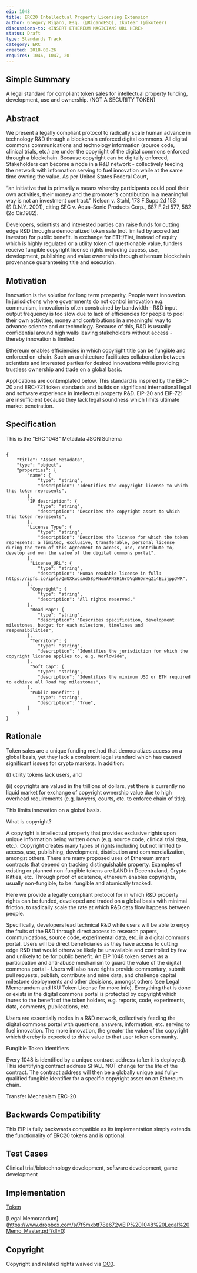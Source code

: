 ```yaml
---
eip: 1048
title: ERC20 Intellectual Property Licensing Extension
author: Gregory Rigano, Esq. (@RiganoESQ), Ikuteer (@ikuteer)
discussions-to: <INSERT ETHEREUM MAGICIANS URL HERE>
status: Draft
type: Standards Track
category: ERC
created: 2018-08-26
requires: 1046, 1047, 20
---
```


## Simple Summary
A legal standard for compliant token sales for intellectual property funding, development, use and ownership. 
(NOT A SECURITY TOKEN)

## Abstract
We present a legally compliant protocol to radically scale human advance in technology R&D through a blockchain enforced digital commons.  All digital commons communications and technology information (source code, clinical trials, etc.) are under the copyright of the digital commons enforced through a blockchain.  Because copyright can be digitally enforced, Stakeholders can become a node in a R&D network - collectively feeding the network with information serving to fuel innovation while at the same time owning the value. 
As per United States Federal Court, 
 
“an initiative that is primarily a means whereby participants could pool their own activities, their money and the promoter’s contribution in a meaningful way is not an investment contract.”  Nelson v. Stahl, 173 F.Supp.2d 153 (S.D.N.Y. 2001), citing
SEC v. Aqua–Sonic Products Corp., 687 F.2d 577, 582 (2d Cir.1982).


Developers, scientists and interested parties can raise funds for cutting edge R&D through a democratized token sale (not limited by accredited investor) for public benefit.   In exchange for ETH/Fiat, instead of equity which is highly regulated or a utility token of questionable value, funders receive fungible copyright license rights including access, use, development, publishing and value ownership through ethereum blockchain provenance guaranteeing title and execution.


## Motivation
Innovation is the solution for long term prosperity.  People want innovation.   In jurisdictions where governments do not control innovation e.g. communism, innovation is often constrained by bandwidth - R&D input output frequency is too slow due to lack of efficiencies for people to pool their own activities, money and contributions in a meaningful way to advance science and or technology.  Because of this, R&D is usually confidential around high walls leaving stakeholders without access - thereby innovation is limited.  

Ethereum enables efficiencies in which copyright title can be fungible and enforced on-chain.  Such an architecture facilitates collaboration between scientists and interested parties for desired innovations while providing trustless ownership and trade on a global basis.  

Applications are contemplated below.
This standard is inspired by the ERC-20 and ERC-721 token standards and builds on significant international legal and software experience in intellectual property R&D. EIP-20 and EIP-721 are insufficient because they lack legal soundness which limits ultimate market penetration.  


## Specification
This is the "ERC 1048" Metadata JSON Schema

```

{
    "title": "Asset Metadata",
    "type": "object",
    "properties": {
        "name": {
            "type": "string",
            "description": "Identifies the copyright license to which this token represents",
        },
        "IP description": {
            "type": "string",
            "description": "Describes the copyright asset to which this token represents",
        },
        "License Type": {
            "type": "string",
            "description": "Describes the license for which the token represents: a limited, exclusive, transferable, personal license during the term of this Agreement to access, use, contribute to, develop and own the value of the digital commons portal",
        },
         "License_URL": {
            "type": "string",
            "description": "Human readable license in full: https://ipfs.io/ipfs/QmUXkwcsAd58pPNonAPNSH16rDVqW6DrHgZi4ELijppJWR",
        },
         "Copyright": {
            "type": "string",
            "description": "All rights reserved."
        },
         "Road Map": {
            "type": "string",
            "description": "Describes specification, development milestones, budget for each milestone, timelines and responsibilities",
        },
         "Territory": {
            "type": "string",
            "description": "Identifies the jurisdiction for which the copyright license applies to, e.g. Worldwide",
        },
         "Soft Cap": {
            "type": "string",
            "description": "Identifies the minimum USD or ETH required to achieve all Road Map milestones",
        },
         "Public Benefit": {
            "type": "string",
            "description": "True",
        }
    }
}

```

## Rationale
Token sales are a unique funding method that democratizes access on a global basis, yet they lack a consistent legal standard which has caused significant issues for crypto markets.  In addition:

(i) utility tokens lack users, and

(ii) copyrights are valued in the trillions of dollars, yet there is currently no liquid market for exchange of copyright ownership value due to high overhead requirements (e.g. lawyers, courts, etc. to enforce chain of title).  

This limits innovation on a global basis.  

What is copyright?

A copyright is intellectual property that provides exclusive rights upon unique information being written down (e.g. source code, clinical trial data, etc.).  Copyright creates many types of rights including but not limited to access, use, publishing, development, distribution and commercialization, amongst others.  There are many proposed uses of Ethereum smart contracts that depend on tracking distinguishable property. Examples of existing or planned non-fungible tokens are LAND in Decentraland, Crypto Kitties, etc.  Through proof of existence, ethereum enables copyrights, usually non-fungible, to be: fungible and atomically tracked.   

Here we provide a legally compliant protocol for in which R&D property rights can be funded, developed and traded on a global basis with minimal friction, to radically scale the rate at which R&D data flow happens between people.

Specifically, developers lead technical R&D while users will be able to enjoy the fruits of the R&D through direct access to research papers, communications, source code, experimental data, etc. in a digital commons portal.  Users will be direct beneficiaries as they have access to cutting edge R&D that would otherwise likely be unavailable and controlled by few and unlikely to be for public benefit. An EIP 1048 token serves as a participation and anti-abuse mechanism to guard the value of the digital commons portal - Users will also have rights provide commentary, submit pull requests, publish, contribute and mine data, and challenge capital milestone deployments and other decisions, amongst others (see Legal Memorandum and IKU Token License for more info).  Everything that is done or exists in the digital commons portal is protected by copyright which inures to the benefit of the token holders, e.g. reports, code, experiments, data, comments, publications, etc.    

Users are essentially nodes in a R&D network, collectively feeding the digital commons portal with questions, answers, information, etc. serving to fuel innovation.  The more innovation, the greater the value of the copyright which thereby is expected to drive value to that user token community.

Fungible Token Identifiers

Every 1048 is identified by a unique contract address (after it is deployed).  This identifying contract address SHALL NOT change for the life of the contract. The contract address will then be a globally unique and fully-qualified fungible identifier for a specific copyright asset on an Ethereum chain. 

Transfer Mechanism
ERC-20


## Backwards Compatibility
This EIP is fully backwards compatible as its implementation simply extends the functionality of ERC20 tokens and is optional.

## Test Cases
Clinical trial/biotechnology development, software development, game development

## Implementation
[Token](https://alpha.iku.network/license/view)

[Legal Memorandum] (https://www.dropbox.com/s/7f5mxbtf78e672y/EIP%201048%20Legal%20Memo_Master.pdf?dl=0)



## Copyright
Copyright and related rights waived via [CC0](https://creativecommons.org/publicdomain/zero/1.0/).
